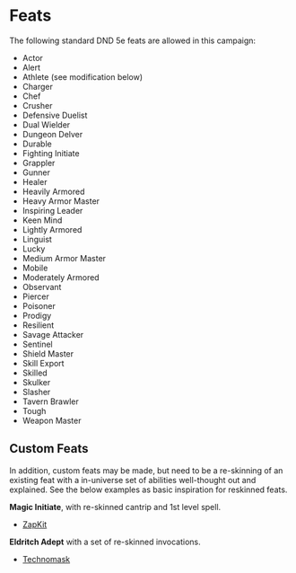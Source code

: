 # Feats

The following standard DND 5e feats are allowed in this campaign:

* Actor
* Alert
* Athlete (see modification below)
* Charger
* Chef
* Crusher
* Defensive Duelist
* Dual Wielder
* Dungeon Delver
* Durable
* Fighting Initiate
* Grappler
* Gunner
* Healer
* Heavily Armored
* Heavy Armor Master
* Inspiring Leader
* Keen Mind
* Lightly Armored
* Linguist
* Lucky
* Medium Armor Master
* Mobile
* Moderately Armored
* Observant
* Piercer
* Poisoner
* Prodigy
* Resilient
* Savage Attacker
* Sentinel
* Shield Master
* Skill Export
* Skilled
* Skulker
* Slasher
* Tavern Brawler
* Tough
* Weapon Master

## Custom Feats

In addition, custom feats may be made, but need to be a re-skinning of an existing feat with a in-universe set of abilities well-thought out and explained. See the below examples as basic inspiration for reskinned feats.

**Magic Initiate**, with re-skinned cantrip and 1st level spell.

* [ZapKit](./ZapKit)

**Eldritch Adept** with a set of re-skinned invocations.

* [Technomask](./Technomask.md)

